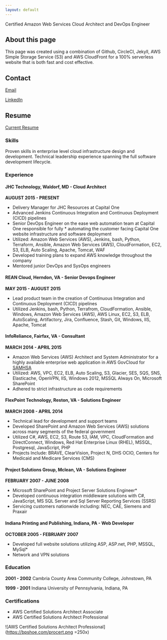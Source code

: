 ```yaml
---
layout: default
---
```


Certified Amazon Web Services Cloud Architect and DevOps Engineer

## About this page
This page was created using a combination of Github, CircleCI, Jekyll, AWS Simple Storage Service (S3) and AWS CloudFront for a 100% serverless website that is both fast and cost effective.

## Contact
[Email](mailto:bpshoe@gmail.com)

[LinkedIn](https://www.linkedin.com/in/brian-shoemaker)

## Resume

[Current Resume](https://docs.google.com/document/d/1QKNL6OusF-v9OqVei55gck75d98voe8p67W_h-xybVk/pub)

### Skills
Proven skills in enterprise level cloud infrastructure design and development. Technical leadership experience spanning the full software development lifecycle.

### Experience

#### JHC Technology, Waldorf, MD - Cloud Architect

**AUGUST 2015 - PRESENT**

* Delivery Manager for JHC Resources at Capital One
* Advanced Jenkins Continuous Integration and Continuous Deployment (CICD) pipelines
* Senior DevOps Engineer on the  ease web automation team at Capital One responsible for fully * automating the customer facing Capital One website infrastructure and software deployment
* Utilized: Amazon Web Services (AWS), Jenkins, bash, Python, Terraform, Ansible, Amazon Web Services (AWS), CloudFormation, EC2, S3, ELB, Auto Scaling, Apache, Tomcat, WAF
* Developed training plans to expand AWS knowledge throughout the company
* Mentored junior DevOps and SysOps engineers

#### REAN Cloud, Herndon, VA - Senior Devops Engineer

**MAY 2015 - AUGUST 2015**

* Lead product team in the creation of Continuous Integration and Continuous Deployment (CICD) pipelines
* Utilized Jenkins, bash, Python,  Terrafrom, CloudFormation, Ansible, Windows, Amazon Web Services (AWS), AWS Linux, EC2, S3, ELB, AutoScaling, Artifactory, Jira, Confluence, Stash, Git, Windows, IIS, Apache, Tomcat

#### InfoReliance, Fairfax, VA - Consultant

**MARCH 2014 - APRIL 2015**

* Amazon Web Services (AWS) Architect and System Administrator for a highly available enterprise web application in AWS GovCloud for [SAMHSA](http://www.samhsa.gov/)
* Utilized: AWS, VPC, EC2, ELB, Auto Scaling, S3, Glacier, SES, SQS, SNS, Elasticache, OpenVPN, IIS, Windows 2012, MSSQL Always On, Microsoft SharePoint
* Adhered to strict infrastructure as  code requirements

#### FlexPoint Technology, Reston, VA - Solutions Engineer

**MARCH 2008 - APRIL 2014**

* Technical lead for development and support teams
* Developed SharePoint and Amazon Web Services (AWS) solutions across many segments of the federal government
* Utilized C#, AWS, EC2, S3, Route 53, IAM, VPC, CloudFormation and DirectConnect, Windows, Red Hat Enterprise Linux (RHEL), MSSQL, Postgresql, JavaScript, PHP
* Projects Include: BRAVE, ClearVision, Project N, DHS OCIO, Centers for Medicaid and Medicare Services (CMS)

#### Project Solutions Group, Mclean, VA - Solutions Engineer

**FEBRUARY  2007 - JUNE 2008**

* Microsoft SharePoint and Project Server Solutions Engineer*
* Developed continuous integration  middleware solutions with C#, JavaScript, MS SQL Server and Sql Server Reporting Services (SSRS)
* Servicing customers nationwide including: NEC, CAE, Siemens and Praxair

#### Indiana Printing and Publishing, Indiana, PA - Web Developer

**OCTOBER 2005 - FEBRUARY 2007**

* Developed full website solutions utilizing ASP, ASP.net, PHP, MSSQL, MySql*
* Network and VPN solutions

### Education

**2001 - 2002** Cambria County Area Community College, Johnstown, PA

**1999 - 2001** Indiana University of Pennsylvania, Indiana, PA

### Certifications

* AWS Certified Solutions Architect Associate
* AWS Certified Solutions Architect Professional

![AWS Certified Solutions Architect Professional](https://bpshoe.com/procert.png =250x)

<script>
  (function(i,s,o,g,r,a,m){i['GoogleAnalyticsObject']=r;i[r]=i[r]||function(){
  (i[r].q=i[r].q||[]).push(arguments)},i[r].l=1*new Date();a=s.createElement(o),
  m=s.getElementsByTagName(o)[0];a.async=1;a.src=g;m.parentNode.insertBefore(a,m)
  })(window,document,'script','https://www.google-analytics.com/analytics.js','ga');

  ga('create', 'UA-82917409-1', 'auto');
  ga('send', 'pageview');

</script>
